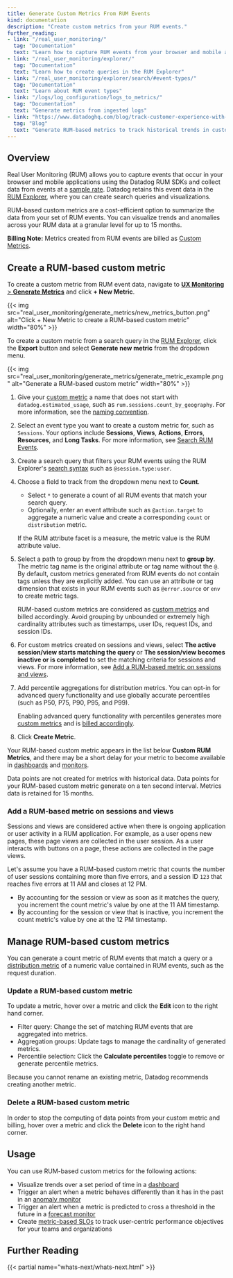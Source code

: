 ```yaml
---
title: Generate Custom Metrics From RUM Events
kind: documentation
description: "Create custom metrics from your RUM events."
further_reading:
- link: "/real_user_monitoring/"
  tag: "Documentation"
  text: "Learn how to capture RUM events from your browser and mobile applications"
- link: "/real_user_monitoring/explorer/"
  tag: "Documentation"
  text: "Learn how to create queries in the RUM Explorer"
- link: "/real_user_monitoring/explorer/search/#event-types/"
  tag: "Documentation"
  text: "Learn about RUM event types"
- link: "/logs/log_configuration/logs_to_metrics/"
  tag: "Documentation"
  text: "Generate metrics from ingested logs"
- link: "https://www.datadoghq.com/blog/track-customer-experience-with-rum-metrics/"
  tag: "Blog"
  text: "Generate RUM-based metrics to track historical trends in customer experience"
---
```


## Overview

Real User Monitoring (RUM) allows you to capture events that occur in your browser and mobile applications using the Datadog RUM SDKs and collect data from events at a [sample rate][1]. Datadog retains this event data in the [RUM Explorer][2], where you can create search queries and visualizations.

RUM-based custom metrics are a cost-efficient option to summarize the data from your set of RUM events. You can visualize trends and anomalies across your RUM data at a granular level for up to 15 months.

**Billing Note:** Metrics created from RUM events are billed as [Custom Metrics][3].

## Create a RUM-based custom metric

To create a custom metric from RUM event data, navigate to [**UX Monitoring** > **Generate Metrics**][4] and click **+ New Metric**.

{{< img src="real_user_monitoring/generate_metrics/new_metrics_button.png" alt="Click + New Metric to create a RUM-based custom metric" width="80%" >}}

To create a custom metric from a search query in the [RUM Explorer][5], click the **Export** button and select **Generate new metric** from the dropdown menu.

{{< img src="real_user_monitoring/generate_metrics/generate_metric_example.png" alt="Generate a RUM-based custom metric" width="80%" >}}

1. Give your [custom metric][3] a name that does not start with `datadog.estimated_usage`, such as `rum.sessions.count_by_geography`. For more information, see the [naming convention][6].
2. Select an event type you want to create a custom metric for, such as `Sessions`. Your options include **Sessions**, **Views**, **Actions**, **Errors**, **Resources**, and **Long Tasks**. For more information, see [Search RUM Events][7].
3. Create a search query that filters your RUM events using the RUM Explorer's [search syntax][8] such as `@session.type:user`. 
4. Choose a field to track from the dropdown menu next to **Count**. 

   - Select `*` to generate a count of all RUM events that match your search query. 
   - Optionally, enter an event attribute such as `@action.target` to aggregate a numeric value and create a corresponding `count` or `distribution` metric. 

   If the RUM attribute facet is a measure, the metric value is the RUM attribute value.

5. Select a path to group by from the dropdown menu next to **group by**. The metric tag name is the original attribute or tag name without the `@`. By default, custom metrics generated from RUM events do not contain tags unless they are explicitly added. You can use an attribute or tag dimension that exists in your RUM events such as `@error.source` or `env` to create metric tags. 
   
   <div class="alert alert-warning">RUM-based custom metrics are considered as <a href="/metrics/custom_metrics/">custom metrics</a> and billed accordingly. Avoid grouping by unbounded or extremely high cardinality attributes such as timestamps, user IDs, request IDs, and session IDs.
   </div>

6. For custom metrics created on sessions and views, select **The active session/view starts matching the query** or **The session/view becomes inactive or is completed** to set the matching criteria for sessions and views. For more information, see [Add a RUM-based metric on sessions and views](#add-a-rum-based-metric-on-sessions-and-views).

7. Add percentile aggregations for distribution metrics. You can opt-in for advanced query functionality and use globally accurate percentiles (such as P50, P75, P90, P95, and P99). 

   <div class="alert alert-warning">Enabling advanced query functionality with percentiles generates more <a href="/metrics/custom_metrics/">custom metrics</a> and is <a href="/account_management/billing/custom_metrics/">billed accordingly</a>.

8. Click **Create Metric**.

Your RUM-based custom metric appears in the list below **Custom RUM Metrics**, and there may be a short delay for your metric to become available in [dashboards][9] and [monitors][10]. 

Data points are not created for metrics with historical data. Data points for your RUM-based custom metric generate on a ten second interval. Metrics data is retained for 15 months. 

### Add a RUM-based metric on sessions and views

Sessions and views are considered active when there is ongoing application or user activity in a RUM application. For example, as a user opens new pages, these page views are collected in the user session. As a user interacts with buttons on a page, these actions are collected in the page views.

   Let's assume you have a RUM-based custom metric that counts the number of user sessions containing more than five errors, and a session ID `123` that reaches five errors at 11 AM and closes at 12 PM.

   - By accounting for the session or view as soon as it matches the query, you increment the count metric's value by one at the 11 AM timestamp.
   - By accounting for the session or view that is inactive, you increment the count metric's value by one at the 12 PM timestamp.

## Manage RUM-based custom metrics

You can generate a count metric of RUM events that match a query or a [distribution metric][11] of a numeric value contained in RUM events, such as the request duration.

### Update a RUM-based custom metric

To update a metric, hover over a metric and click the **Edit** icon to the right hand corner.

- Filter query: Change the set of matching RUM events that are aggregated into metrics.
- Aggregation groups: Update tags to manage the cardinality of generated metrics.
- Percentile selection: Click the **Calculate percentiles** toggle to remove or generate percentile metrics.

Because you cannot rename an existing metric, Datadog recommends creating another metric.

### Delete a RUM-based custom metric

In order to stop the computing of data points from your custom metric and billing, hover over a metric and click the **Delete** icon to the right hand corner. 

## Usage

You can use RUM-based custom metrics for the following actions:

- Visualize trends over a set period of time in a [dashboard][12]
- Trigger an alert when a metric behaves differently than it has in the past in an [anomaly monitor][13]
- Trigger an alert when a metric is predicted to cross a threshold in the future in a [forecast monitor][14]
- Create [metric-based SLOs][15] to track user-centric performance objectives for your teams and organizations 

## Further Reading

{{< partial name="whats-next/whats-next.html" >}}

[1]: /real_user_monitoring/browser/#browser-and-session-replay-sampling-configuration
[2]: https://app.datadoghq.com/rum/explorer
[3]: /metrics/custom_metrics/
[4]: https://app.datadoghq.com/rum/generate-metrics
[5]: /real_user_monitoring/explorer/
[6]: /metrics/custom_metrics/#naming-custom-metrics
[7]: /real_user_monitoring/explorer/search/#event-types
[8]: /real_user_monitoring/explorer/search_syntax/
[9]: /dashboards/
[10]: /monitors/
[11]: /metrics/distributions/
[12]: /dashboards/querying/#configuring-a-graph
[13]: /monitors/create/types/anomaly/
[14]: /monitors/create/types/forecasts/
[15]: /monitors/service_level_objectives/metric/
